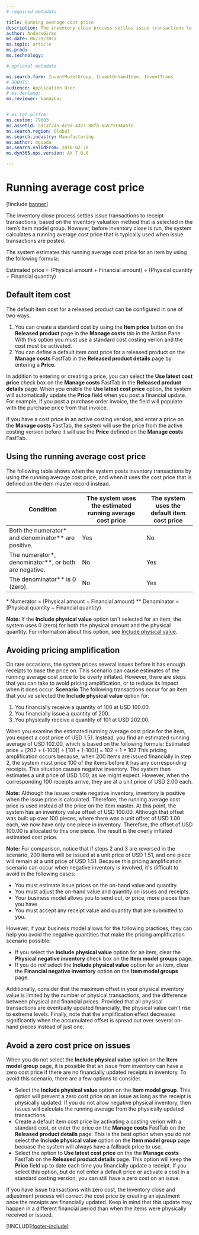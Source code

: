 ```yaml
---
# required metadata

title: Running average cost price
description: The inventory close process settles issue transactions to receipt transactions, based on the inventory valuation method that is selected in the item’s item model group. However, before inventory close is run, the system calculates a running average cost price that is typically used when issue transactions are posted.
author: AndersGirke
ms.date: 06/20/2017
ms.topic: article
ms.prod: 
ms.technology: 

# optional metadata

ms.search.form: InventModelGroup, InventOnhandItem, InventTrans
# ROBOTS: 
audience: Application User
# ms.devlang: 
ms.reviewer: kamaybac


# ms.tgt_pltfrm: 
ms.custom: 79003
ms.assetid: adc3f245-dc9d-4327-88fb-6a579194a5fe
ms.search.region: Global
ms.search.industry: Manufacturing
ms.author: mguada
ms.search.validFrom: 2016-02-28
ms.dyn365.ops.version: AX 7.0.0

---
```


# Running average cost price

[!include [banner](../includes/banner.md)]

The inventory close process settles issue transactions to receipt transactions, based on the inventory valuation method that is selected in the item’s item model group. However, before inventory close is run, the system calculates a running average cost price that is typically used when issue transactions are posted.

The system estimates this running average cost price for an item by using the following formula: 

Estimated price = (Physical amount + Financial amount) ÷ (Physical quantity + Financial quantity)

## Default item cost
The default item cost for a released product can be configured in one of two ways.
1. You can create a standard cost by using the **Item price** button on the **Released product** page in the **Manage costs** tab in the Action Pane. With this option you must use a standard cost costing verion and the cost must be activated.
2. You can define a default item cost price for a released product on the **Manage costs** FastTab in the **Released product details** page by entering a **Price**.

In addition to entering or creating a price, you can select the **Use latest cost price** check box on the **Manage costs** FastTab in the **Released product details** page. When you enable the **Use latest cost price** option, the system will automatically update the **Price** field when you post a financial update. For example, if you post a purchase order invoice, the field will populate with the purchase price from that invoice.  

If you have a cost price in an active costing version, and enter a price on the **Manage costs** FastTab, the system will use the price from the active costing version before it will use the **Price** defined on the **Manage costs** FastTab.

## Using the running average cost price
The following table shows when the system posts inventory transactions by using the running average cost price, and when it uses the cost price that is defined on the item master record instead.

| Condition                                               | The system uses the estimated running average cost price | The system uses the default item cost price |
|---------------------------------------------------------|----------------------------------------------------------|---------------------------------------------|
| Both the numerator\* and denominator\*\* are positive.  | Yes                                                      | No                                                                |
| The numerator\*, denominator\*\*, or both are negative. | No                                                       | Yes                                                               |
| The denominator\*\* is 0 (zero).                        | No                                                       | Yes                                                               |

\* Numerator = (Physical amount + Financial amount) \*\* Denominator = (Physical quantity + Financial quantity) 

**Note:** If the **Include physical value** option isn't selected for an item, the system uses 0 (zero) for both the physical amount and the physical quantity. For information about this option, see [Include physical value](include-physical-value.md).

## Avoiding pricing amplification
On rare occasions, the system prices several issues before it has enough receipts to base the price on. This scenario can cause estimates of the running average cost price to be overly inflated. However, there are steps that you can take to avoid pricing amplification, or to reduce its impact when it does occur. **Scenario** The following transactions occur for an item that you've selected the **Include physical value** option for:

1.  You financially receive a quantity of 100 at USD 100.00.
2.  You financially issue a quantity of 200.
3.  You physically receive a quantity of 101 at USD 202.00.

When you examine the estimated running average cost price for the item, you expect a cost price of USD 1.51. Instead, you find an estimated running average of USD 102.00, which is based on the following formula: Estimated price = \[202 + (-100)\] ÷ \[101 + (-100)\] = 102 ÷ 1 = 102 This pricing amplification occurs because, when 200 items are issued financially in step 2, the system must price 100 of the items before it has any corresponding receipts. This situation causes negative inventory. The system then estimates a unit price of USD 1.00, as we might expect. However, when the corresponding 100 receipts arrive, they are at a unit price of USD 2.00 each. 

**Note:** Although the issues create negative inventory, inventory is positive when the issue price is calculated. Therefore, the running average cost price is used instead of the price on the item master. At this point, the system has an inventory value offset of USD 100.00. Although that offset was built up over 100 pieces, where there was a unit offset of USD 1.00 each, we now have only one piece in inventory. Therefore, the offset of USD 100.00 is allocated to this one piece. The result is the overly inflated estimated cost price. 

**Note:** For comparison, notice that if steps 2 and 3 are reversed in the scenario, 200 items will be issued at a unit price of USD 1.51, and one piece will remain at a unit price of USD 1.51. Because this pricing amplification scenario can occur when negative inventory is involved, it's difficult to avoid in the following cases:

-   You must estimate issue prices on the on-hand value and quantity.
-   You must adjust the on-hand value and quantity on issues and receipts.
-   Your business model allows you to send out, or price, more pieces than you have.
-   You must accept any receipt value and quantity that are submitted to you.

However, if your business model allows for the following practices, they can help you avoid the negative quantities that make the pricing amplification scenario possible:

-   If you select the **Include physical value** option for an item, clear the **Physical negative inventory** check box on the **Item model groups** page.
-   If you do *not* select the **Include physical value** option for an item, clear the **Financial negative inventory** option on the **Item model groups** page.

Additionally, consider that the maximum offset in your physical inventory value is limited by the number of physical transactions, and the difference between physical and financial prices. Provided that all physical transactions are eventually updated financially, the physical value can't rise to extreme levels. Finally, note that the amplification effect decreases significantly when the accumulated offset is spread out over several on-hand pieces instead of just one.

## Avoid a zero cost price on issues 
When you do not select the **Include physical value** option on the **Item model group** page, it is possible that an issue from inventory can have a zero cost price if there are no financially updated receipts in inventory. To avoid this scenario, there are a few options to consider.
-   Select the **Include physical value** option on the **Item model group**. This option will prevent a zero cost price on an issue as long as the receipt is physically updated. If you do not allow negative physical inventory, then issues will calculate the running average from the physically updated transactions.
-   Create a default item cost price by activating a costing verion with a standard cost, or enter the price on the **Manage costs** FastTab on the **Released product details** page. This is the best option when you do not select the **Include physical value** option on the **Item model group** page becuase the system will always have a fallback price to use.
-   Select the option to **Use latest cost price** on the the **Manage costs** FastTab on the **Released product details** page. This option will keep the **Price** field up to date each time you financially update a receipt. If you select this option, but do not enter a default price or activate a cost in a standard costing version, you can still have a zero cost on an issue. 

If you have issue transactions with zero cost, the Inventory close and adjustment process will correct the cost price by creating an ajustment once the receipts are financially updated. Keep in mind that this update may happen in a different financial period than when the items were physically received or issued.


[!INCLUDE[footer-include](../../includes/footer-banner.md)]
